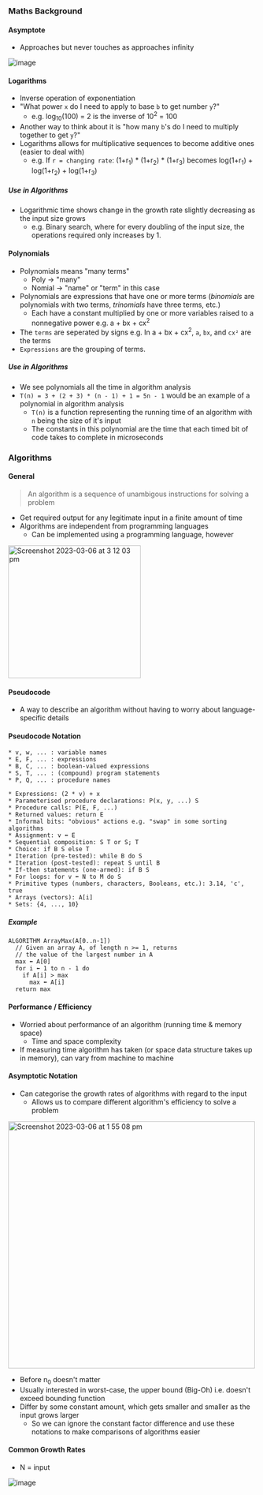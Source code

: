 ### Maths Background

#### Asymptote
* Approaches but never touches as approaches infinity

![image](https://user-images.githubusercontent.com/39176556/223015349-65f6d998-6aff-4a1c-be61-c3753f280997.png)

#### Logarithms
* Inverse operation of exponentiation
* "What power `x` do I need to apply to base `b` to get number `y`?"
  * e.g. log<sub>10</sub>(100) = 2 is the inverse of 10<sup>2</sup> = 100
* Another way to think about it is "how many `b`'s do I need to multiply together to get `y`?"
* Logarithms allows for multiplicative sequences to become additive ones (easier to deal with)
    * e.g. If `r = changing rate`: (1+r<sub>1</sub>) * (1+r<sub>2</sub>) * (1+r<sub>3</sub>) becomes log(1+r<sub>1</sub>) + log(1+r<sub>2</sub>) + log(1+r<sub>3</sub>)
    
##### Use in Algorithms
* Logarithmic time shows change in the growth rate slightly decreasing as the input size grows
  * e.g. Binary search, where for every doubling of the input size, the operations required only increases by 1.

#### Polynomials
* Polynomials means "many terms"
  * Poly -> "many"
  * Nomial -> "name" or "term" in this case
* Polynomials are expressions that have one or more terms (*binomials* are polynomials with two terms, *trinomials* have three terms, etc.)
  * Each have a constant multiplied by one or more variables raised to a nonnegative power e.g. a + bx + cx<sup>2</sup>
* The `terms` are seperated by signs e.g. In a + bx + cx<sup>2</sup>, `a`, `bx`, and `cx²` are the terms
* `Expressions` are the grouping of terms.

##### Use in Algorithms
* We see polynomials all the time in algorithm analysis
* `T(n) = 3 + (2 + 3) * (n - 1) + 1 = 5n - 1` would be an example of a polynomial in algorithm analysis
  * `T(n)` is a function representing the running time of an algorithm with `n` being the size of it's input
  * The constants in this polynomial are the time that each timed bit of code takes to complete in microseconds

### Algorithms

#### General
> An algorithm is a sequence of unambigous instructions for solving a problem
* Get required output for any legitimate input in a finite amount of time
* Algorithms are independent from programming languages
  * Can be implemented using a programming language, however

<img width="269" alt="Screenshot 2023-03-06 at 3 12 03 pm" src="https://user-images.githubusercontent.com/39176556/223024446-33a1e57e-ea93-4107-93d6-7b3138d7b7ca.png">

#### Pseudocode
* A way to describe an algorithm without having to worry about language-specific details

#### Pseudocode Notation
```
* v, w, ... : variable names
* E, F, ... : expressions
* B, C, ... : boolean-valued expressions
* S, T, ... : (compound) program statements
* P, Q, ... : procedure names

* Expressions: (2 * v) + x
* Parameterised procedure declarations: P(x, y, ...) S
* Procedure calls: P(E, F, ...)
* Returned values: return E
* Informal bits: "obvious" actions e.g. "swap" in some sorting algorithms
* Assignment: v ⬅ E
* Sequential composition: S T or S; T
* Choice: if B S else T
* Iteration (pre-tested): while B do S
* Iteration (post-tested): repeat S until B
* If-then statements (one-armed): if B S
* For loops: for v ⬅ N to M do S
* Primitive types (numbers, characters, Booleans, etc.): 3.14, 'c', true
* Arrays (vectors): A[i]
* Sets: {4, ..., 10}
```

##### Example
```
ALGORITHM ArrayMax(A[0..n-1])
  // Given an array A, of length n >= 1, returns
  // the value of the largest number in A
  max ⬅ A[0]
  for i ⬅ 1 to n - 1 do
    if A[i] > max
      max ⬅ A[i]
  return max
```
 

#### Performance / Efficiency
* Worried about performance of an algorithm (running time & memory space)
  * Time and space complexity
* If measuring time algorithm has taken (or space data structure takes up in memory), can vary from machine to machine

#### Asymptotic Notation
* Can categorise the growth rates of algorithms with regard to the input
  * Allows us to compare different algorithm's efficiency to solve a problem
<img width="501" alt="Screenshot 2023-03-06 at 1 55 08 pm" src="https://user-images.githubusercontent.com/39176556/223016634-ddcfc65b-5df7-4c6e-b662-f44af3386cb3.png">

* Before n<sub>0</sub> doesn't matter
* Usually interested in worst-case, the upper bound (Big-Oh) i.e. doesn't exceed bounding function
* Differ by some constant amount, which gets smaller and smaller as the input grows larger
  * So we can ignore the constant factor difference and use these notations to make comparisons of algorithms easier

#### Common Growth Rates
* N = input

![image](https://user-images.githubusercontent.com/39176556/223018262-2856e510-dd71-4720-8d50-2ac709246362.png)

